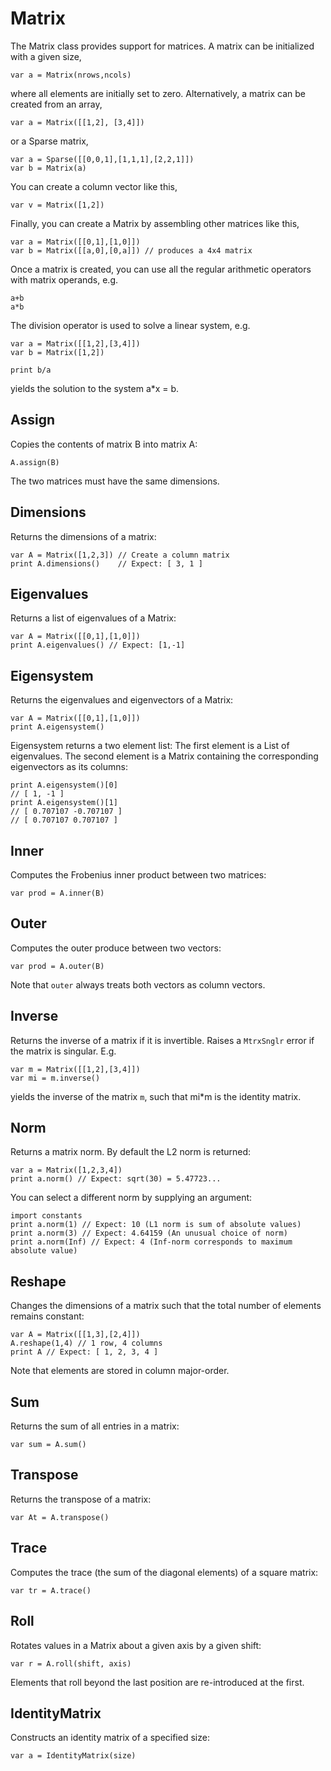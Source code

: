 [comment]: # (Matrix class help)
[version]: # (0.5)

# Matrix
[tagmatrix]: # (Matrix)

The Matrix class provides support for matrices. A matrix can be initialized with a given size,

    var a = Matrix(nrows,ncols)

where all elements are initially set to zero. Alternatively, a matrix can be created from an array,

    var a = Matrix([[1,2], [3,4]])

or a Sparse matrix,

    var a = Sparse([[0,0,1],[1,1,1],[2,2,1]])
    var b = Matrix(a)

You can create a column vector like this,

    var v = Matrix([1,2])

Finally, you can create a Matrix by assembling other matrices like this,

    var a = Matrix([[0,1],[1,0]])
    var b = Matrix([[a,0],[0,a]]) // produces a 4x4 matrix 

Once a matrix is created, you can use all the regular arithmetic operators with matrix operands, e.g.

    a+b
    a*b

The division operator is used to solve a linear system, e.g.

    var a = Matrix([[1,2],[3,4]])
    var b = Matrix([1,2])

    print b/a

yields the solution to the system a*x = b.

[showsubtopics]: # (subtopics)

## Assign
[tagassign]: # (Assign)

Copies the contents of matrix B into matrix A: 

    A.assign(B)

The two matrices must have the same dimensions.

## Dimensions
[tagdimensions]: # (Dimensions)

Returns the dimensions of a matrix:

    var A = Matrix([1,2,3]) // Create a column matrix 
    print A.dimensions()    // Expect: [ 3, 1 ]

## Eigenvalues
[tageigenvalues]: # (Eigenvalues)

Returns a list of eigenvalues of a Matrix:

    var A = Matrix([[0,1],[1,0]])
    print A.eigenvalues() // Expect: [1,-1]

## Eigensystem
[tageigensystem]: # (Eigensystem)

Returns the eigenvalues and eigenvectors of a Matrix:

    var A = Matrix([[0,1],[1,0]])
    print A.eigensystem() 

Eigensystem returns a two element list: The first element is a List of eigenvalues. The second element is a Matrix containing the corresponding eigenvectors as its columns:

    print A.eigensystem()[0]
    // [ 1, -1 ]
    print A.eigensystem()[1]
    // [ 0.707107 -0.707107 ]
    // [ 0.707107 0.707107 ]

## Inner
[taginner]: # (Inner)

Computes the Frobenius inner product between two matrices:

    var prod = A.inner(B)

## Outer
[tagouter]: # (Outer)

Computes the outer produce between two vectors: 

    var prod = A.outer(B)

Note that `outer` always treats both vectors as column vectors. 

## Inverse
[taginverse]: # (Inverse)

Returns the inverse of a matrix if it is invertible. Raises a
`MtrxSnglr` error if the matrix is singular. E.g.

    var m = Matrix([[1,2],[3,4]])
    var mi = m.inverse()

yields the inverse of the matrix `m`, such that mi*m is the identity
matrix.

## Norm
[tagnorm]: # (Norm)

Returns a matrix norm. By default the L2 norm is returned:

    var a = Matrix([1,2,3,4])
    print a.norm() // Expect: sqrt(30) = 5.47723...

You can select a different norm by supplying an argument:

    import constants
    print a.norm(1) // Expect: 10 (L1 norm is sum of absolute values) 
    print a.norm(3) // Expect: 4.64159 (An unusual choice of norm)
    print a.norm(Inf) // Expect: 4 (Inf-norm corresponds to maximum absolute value)

## Reshape
[tagreshape]: # (Reshape)

Changes the dimensions of a matrix such that the total number of elements remains constant:

    var A = Matrix([[1,3],[2,4]])
    A.reshape(1,4) // 1 row, 4 columns
    print A // Expect: [ 1, 2, 3, 4 ]

Note that elements are stored in column major-order.

## Sum
[tagsum]: # (Sum)

Returns the sum of all entries in a matrix:

    var sum = A.sum() 

## Transpose
[tagtranspose]: # (Transpose)

Returns the transpose of a matrix: 

    var At = A.transpose()

## Trace
[tagtrace]: # (Trace)

Computes the trace (the sum of the diagonal elements) of a square matrix:

    var tr = A.trace()

## Roll
[tagroll]: # (Roll)

Rotates values in a Matrix about a given axis by a given shift:

    var r = A.roll(shift, axis)

Elements that roll beyond the last position are re-introduced at the first.

## IdentityMatrix
[tagidentitymatrix]: # (IdentityMatrix)

Constructs an identity matrix of a specified size:

    var a = IdentityMatrix(size)
